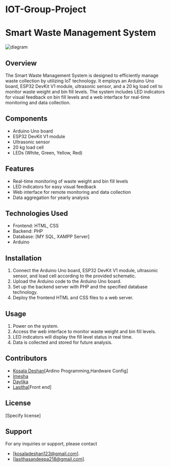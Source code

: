 # IOT-Group-Project

# Smart Waste Management System

![diagram](https://github.com/kosaladeshan/IOT-Group-Project/assets/127652560/9e42029b-7de0-47f8-b0e9-8280484e11b7)


## Overview
The Smart Waste Management System is designed to efficiently manage waste collection by utilizing IoT technology. It employs an Arduino Uno board, ESP32 DevKit V1 module, ultrasonic sensor, and a 20 kg load cell to monitor waste weight and bin fill levels. The system includes LED indicators for visual feedback on bin fill levels and a web interface for real-time monitoring and data collection.

## Components
- Arduino Uno board
- ESP32 DevKit V1 module
- Ultrasonic sensor
- 20 kg load cell
- LEDs (White, Green, Yellow, Red)




## Features
- Real-time monitoring of waste weight and bin fill levels
- LED indicators for easy visual feedback
- Web interface for remote monitoring and data collection
- Data aggregation for yearly analysis

## Technologies Used
- Frontend: HTML, CSS
- Backend: PHP
- Database: [MY SQL, XAMPP Server]
- Arduino

## Installation
1. Connect the Arduino Uno board, ESP32 DevKit V1 module, ultrasonic sensor, and load cell according to the provided schematic.
2. Upload the Arduino code to the Arduino Uno board.
3. Set up the backend server with PHP and the specified database technology.
4. Deploy the frontend HTML and CSS files to a web server.

## Usage
1. Power on the system.
2. Access the web interface to monitor waste weight and bin fill levels.
3. LED indicators will display the fill level status in real time.
4. Data is collected and stored for future analysis.

## Contributors
- [Kosala Deshan](https://github.com/kosaladeshan)[Ardino Programming,Hardware Config]
- [Imesha](https://github.com/jahingeir)
- [Daylika](https://github.com/dayliya)
- [Lasitha](https://github.com/lasitha218)[Front end]
 

## License
[Specify license]

## Support
For any inquiries or support, please contact 
- [kosaladeshan123@gmail.com].
- [lasithasandeepa218@gmail.com].


